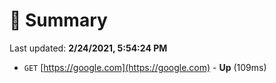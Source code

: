 # 📖 Summary
Last updated: **2/24/2021, 5:54:24 PM**

- `GET` [https://google.com](https://google.com) - **Up** (109ms)

